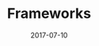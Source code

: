 ---
layout: site
title: "Frameworks"
date: 2017-07-10
categories: [community]
version: 1.4.8
major: 1
minor: 4
patch: 8
slug: frameworks
link: https://frameworks.ravigandhi.com/
submitter: lpolepeddi
permalink: /sites/:slug
---
